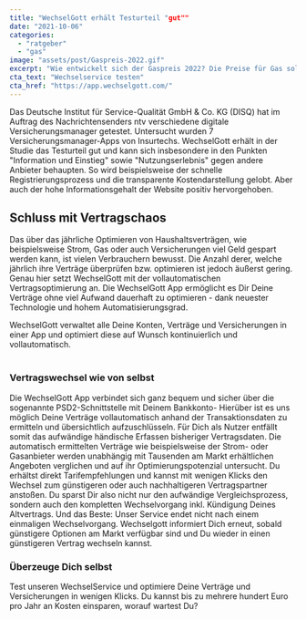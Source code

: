 ```yaml
---
title: "WechselGott erhält Testurteil "gut""
date: "2021-10-06"
categories: 
  - "ratgeber"
  - "gas"
image: "assets/post/Gaspreis-2022.gif"
excerpt: "Wie entwickelt sich der Gaspreis 2022? Die Preise für Gas sollen auch 2022 erneut steigen. Wir verraten Dir wie Du trotz steigender Gaspreise, Deine Kosten für Gas einfach senken kannst. Erfahre hier alles zum Thema Gaspreisentwicklung."
cta_text: "Wechselservice testen"
cta_href: "https://app.wechselgott.com/"
---
```


Das Deutsche Institut für Service-Qualität GmbH & Co. KG (DISQ) hat im Auftrag des Nachrichtensenders ntv verschiedene digitale Versicherungsmanager getestet. Untersucht wurden 7 Versicherungsmanager-Apps von Insurtechs. WechselGott erhält in der Studie das Testurteil gut und kann sich insbesondere in den Punkten "Information und Einstieg" sowie "Nutzungserlebnis" gegen andere Anbieter behaupten.
So wird beispielsweise der schnelle Registrierungsprozess und die transparente Kostendarstellung gelobt. Aber auch der hohe Informationsgehalt der Website positiv hervorgehoben.

## Schluss mit Vertragschaos

Das über das jährliche Optimieren von Haushaltsverträgen, wie beispielsweise Strom, Gas oder auch Versicherungen viel Geld gespart werden kann, ist vielen Verbrauchern bewusst. Die Anzahl derer, welche jährlich ihre Verträge überprüfen bzw. optimieren ist jedoch äußerst gering. Genau hier setzt WechselGott mit der vollautomatischen Vertragsoptimierung an. Die WechselGott App ermöglicht es Dir Deine Verträge ohne viel Aufwand dauerhaft zu optimieren - dank neuester Technologie und hohem Automatisierungsgrad.

WechselGott verwaltet alle Deine Konten, Verträge und Versicherungen in einer App und optimiert diese auf Wunsch kontinuierlich und vollautomatisch. 
<br>
 
### Vertragswechsel wie von selbst 
Die WechselGott App verbindet sich ganz bequem und sicher über die sogenannte PSD2-Schnittstelle mit Deinem Bankkonto- Hierüber ist es uns möglich Deine Verträge vollautomatisch anhand der Transaktionsdaten zu ermitteln und übersichtlich aufzuschlüsseln. Für Dich als Nutzer entfällt somit das aufwändige händische Erfassen bisheriger Vertragsdaten. Die automatisch ermittelten Verträge wie beispielsweise der Strom- oder Gasanbieter werden unabhängig mit Tausenden am Markt erhältlichen Angeboten verglichen und auf ihr Optimierungspotenzial untersucht. Du erhältst direkt Tarifempfehlungen und kannst mit wenigen Klicks den Wechsel zum günstigeren oder auch nachhaltigeren Vertragspartner anstoßen. Du sparst Dir also nicht nur den aufwändige Vergleichsprozess, sondern auch den kompletten Wechselvorgang inkl. Kündigung Deines Altvertrags. Und das Beste: Unser Service endet nicht nach einem einmaligen Wechselvorgang. Wechselgott informiert Dich erneut, sobald günstigere Optionen am Markt verfügbar sind und Du wieder in einen günstigeren Vertrag wechseln kannst.

### Überzeuge Dich selbst
Test unseren WechselService und optimiere Deine Verträge und Versicherungen in wenigen Klicks. Du kannst bis zu mehrere hundert Euro pro Jahr an Kosten einsparen, worauf wartest Du?


